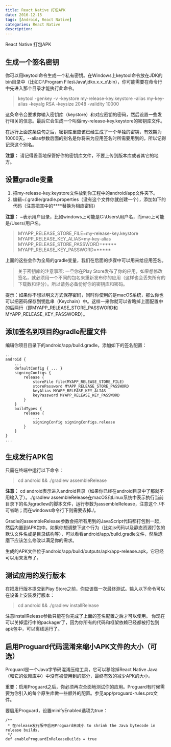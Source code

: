 ```yaml
---
title: React Native 打包APK
date: 2016-12-15
tags: [Android, React Native]
categories: React Native
description:
---
```


React Native 打包APK
<!--more-->

## 生成一个签名密钥

你可以用keytool命令生成一个私有密钥。在Windows上keytool命令放在JDK的bin目录中（比如C:\Program Files\Java\jdkx.x.x_x\bin），你可能需要在命令行中先进入那个目录才能执行此命令。

> keytool -genkey -v -keystore my-release-key.keystore -alias my-key-alias -keyalg RSA -keysize 2048 -validity 10000

这条命令会要求你输入密钥库（keystore）和对应密钥的密码，然后设置一些发行相关的信息。最后它会生成一个叫做my-release-key.keystore的密钥库文件。

在运行上面这条语句之后，密钥库里应该已经生成了一个单独的密钥，有效期为10000天。--alias参数后面的别名是你将来为应用签名时所需要用到的，所以记得记录这个别名。

**注意：** 请记得妥善地保管好你的密钥库文件，不要上传到版本库或者其它的地方。

## 设置gradle变量

1. 把my-release-key.keystore文件放到你工程中的android/app文件夹下。
2. 编辑~/.gradle/gradle.properties（没有这个文件你就创建一个），添加如下的代码（注意把其中的****替换为相应密码）

**注意：** ~表示用户目录，比如windows上可能是C:\Users\用户名，而mac上可能是/Users/用户名。

> MYAPP_RELEASE_STORE_FILE=my-release-key.keystore
MYAPP_RELEASE_KEY_ALIAS=my-key-alias
MYAPP_RELEASE_STORE_PASSWORD=*****
MYAPP_RELEASE_KEY_PASSWORD=*****

上面的这些会作为全局的gradle变量，我们在后面的步骤中可以用来给应用签名。

> 关于密钥库的注意事项:
一旦你在Play Store发布了你的应用，如果想修改签名，就必须用一个不同的包名来重新发布你的应用（这样也会丢失所有的下载数和评分）。所以请务必备份好你的密钥库和密码。

提示：如果你不想以明文方式保存密码，同时你使用的是macOS系统，那么你也可以把密码保存到钥匙串（Keychain）中。这样一来你就可以省略掉上面配置中的后两行（即MYAPP_RELEASE_STORE_PASSWORD和MYAPP_RELEASE_KEY_PASSWORD）。

## 添加签名到项目的gradle配置文件

编辑你项目目录下的android/app/build.gradle，添加如下的签名配置：

```
...
android {
    ...
    defaultConfig { ... }
    signingConfigs {
        release {
            storeFile file(MYAPP_RELEASE_STORE_FILE)
            storePassword MYAPP_RELEASE_STORE_PASSWORD
            keyAlias MYAPP_RELEASE_KEY_ALIAS
            keyPassword MYAPP_RELEASE_KEY_PASSWORD
        }
    }
    buildTypes {
        release {
            ...
            signingConfig signingConfigs.release
        }
    }
}
...
```

## 生成发行APK包

只需在终端中运行以下命令：

> cd android && ./gradlew assembleRelease

**注意：**  cd android表示进入android目录（如果你已经在android目录中了那就不用输入了）。./gradlew assembleRelease在macOS和Linux系统中表示执行当前目录下的名为gradlew的脚本文件，运行参数为assembleRelease，注意这个./不可省略；而在windows命令行下则需要去掉./。

Gradle的assembleRelease参数会把所有用到的JavaScript代码都打包到一起，然后内置到APK包中。如果你想调整下这个行为（比如js代码以及静态资源打包的默认文件名或是目录结构等），可以看看android/app/build.gradle文件，然后琢磨下应该怎么修改以满足你的需求。

生成的APK文件位于android/app/build/outputs/apk/app-release.apk，它已经可以用来发布了。

## 测试应用的发行版本

在把发行版本提交到Play Store之前，你应该做一次最终测试。输入以下命令可以在设备上安装发行版本：

> cd android && ./gradlew installRelease

注意installRelease参数只能在你完成了上面的签名配置之后才可以使用。 你现在可以关掉运行中的packager了，因为你所有的代码和框架依赖已经都被打包到apk包中，可以离线运行了。

## 启用Proguard代码混淆来缩小APK文件的大小（可选）

Proguard是一个Java字节码混淆压缩工具，它可以移除掉React Native Java（和它的依赖库中）中没有被使用到的部分，最终有效的减少APK的大小。

重要：启用Proguard之后，你必须再次全面地测试你的应用。Proguard有时候需要为你引入的每个原生库做一些额外的配置。参见app/proguard-rules.pro文件。

要启用Proguard，设置minifyEnabled选项为true：

```
/**
 * 在release发行版中启用Proguard来减小 to shrink the Java bytecode in release builds.
 */
def enableProguardInReleaseBuilds = true
```